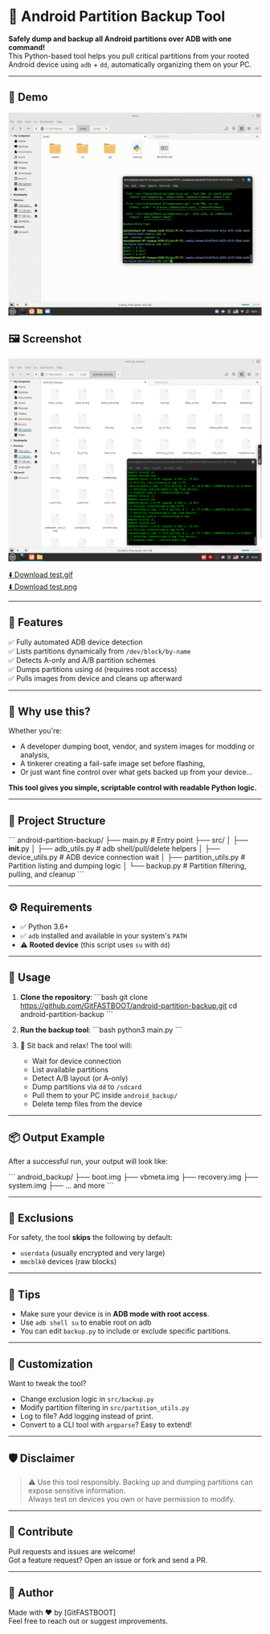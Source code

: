# 🚀 Android Partition Backup Tool

**Safely dump and backup all Android partitions over ADB with one command!**  
This Python-based tool helps you pull critical partitions from your rooted Android device using `adb` + `dd`, automatically organizing them on your PC.

---

## 🎥 Demo

![Demo GIF](https://github.com/GitFASTBOOT/android-partition-backup/raw/main/assets/test.gif)

## 🖼 Screenshot

![Static Image](https://github.com/GitFASTBOOT/android-partition-backup/raw/main/assets/test.png)

[⬇️ Download test.gif](https://github.com/GitFASTBOOT/android-partition-backup/raw/main/assets/test.gif)  
[⬇️ Download test.png](https://github.com/GitFASTBOOT/android-partition-backup/raw/main/assets/test.png)

---

## 🔧 Features

✅ Fully automated ADB device detection  
✅ Lists partitions dynamically from `/dev/block/by-name`  
✅ Detects A-only and A/B partition schemes  
✅ Dumps partitions using `dd` (requires root access)  
✅ Pulls images from device and cleans up afterward  

---

## 🧠 Why use this?

Whether you're:
- A developer dumping boot, vendor, and system images for modding or analysis,
- A tinkerer creating a fail-safe image set before flashing,
- Or just want fine control over what gets backed up from your device...

**This tool gives you simple, scriptable control with readable Python logic.**

---

## 📁 Project Structure

\`\`\`
android-partition-backup/
├── main.py                # Entry point
├── src/
│   ├── __init__.py
│   ├── adb_utils.py       # adb shell/pull/delete helpers
│   ├── device_utils.py    # ADB device connection wait
│   ├── partition_utils.py # Partition listing and dumping logic
│   └── backup.py          # Partition filtering, pulling, and cleanup
\`\`\`

---

## ⚙️ Requirements

- ✅ Python 3.6+
- ✅ `adb` installed and available in your system's `PATH`
- ⚠️ **Rooted device** (this script uses `su` with `dd`)

---

## 🚀 Usage

1. **Clone the repository**:
   \`\`\`bash
   git clone https://github.com/GitFASTBOOT/android-partition-backup.git
   cd android-partition-backup
   \`\`\`

2. **Run the backup tool**:
   \`\`\`bash
   python3 main.py
   \`\`\`

3. 🎉 Sit back and relax! The tool will:
   - Wait for device connection
   - List available partitions
   - Detect A/B layout (or A-only)
   - Dump partitions via `dd` to `/sdcard`
   - Pull them to your PC inside `android_backup/`
   - Delete temp files from the device

---

## 📦 Output Example

After a successful run, your output will look like:

\`\`\`
android_backup/
├── boot.img
├── vbmeta.img
├── recovery.img
├── system.img
├── ... and more
\`\`\`

---

## 🚫 Exclusions

For safety, the tool **skips** the following by default:
- `userdata` (usually encrypted and very large)
- `mmcblk0` devices (raw blocks)

---

## 🧠 Tips

- Make sure your device is in **ADB mode with root access**.
- Use `adb shell su` to enable root on adb
- You can edit `backup.py` to include or exclude specific partitions.

---

## 🧩 Customization

Want to tweak the tool?
- Change exclusion logic in `src/backup.py`
- Modify partition filtering in `src/partition_utils.py`
- Log to file? Add logging instead of print.
- Convert to a CLI tool with `argparse`? Easy to extend!

---

## 🛡 Disclaimer

> ⚠️ Use this tool responsibly. Backing up and dumping partitions can expose sensitive information.  
> Always test on devices you own or have permission to modify.

---

## 🤝 Contribute

Pull requests and issues are welcome!  
Got a feature request? Open an issue or fork and send a PR.

---

## 💬 Author

Made with ❤️ by [GitFASTBOOT]  
Feel free to reach out or suggest improvements.
